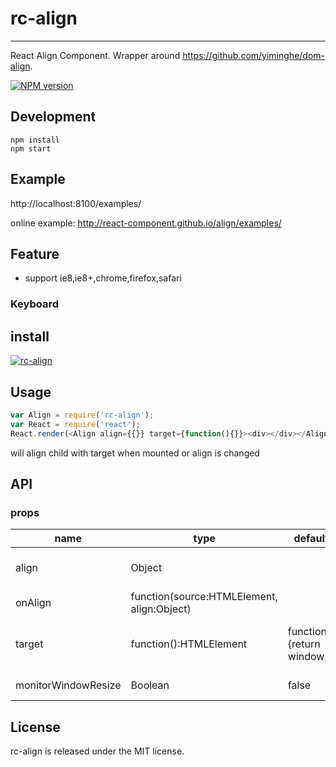 # rc-align
---

React Align Component. Wrapper around https://github.com/yiminghe/dom-align.

[![NPM version][npm-image]][npm-url]

[npm-image]: http://img.shields.io/npm/v/rc-align.svg?style=flat-square
[npm-url]: http://npmjs.org/package/rc-align
[travis-image]: https://img.shields.io/travis/react-component/align.svg?style=flat-square
[travis-url]: https://travis-ci.org/react-component/align
[coveralls-image]: https://img.shields.io/coveralls/react-component/align.svg?style=flat-square
[coveralls-url]: https://coveralls.io/r/react-component/align?branch=master
[gemnasium-image]: http://img.shields.io/gemnasium/react-component/align.svg?style=flat-square
[gemnasium-url]: https://gemnasium.com/react-component/align
[node-image]: https://img.shields.io/badge/node.js-%3E=_0.10-green.svg?style=flat-square
[node-url]: http://nodejs.org/download/
[download-image]: https://img.shields.io/npm/dm/rc-align.svg?style=flat-square
[download-url]: https://npmjs.org/package/rc-align


## Development

```
npm install
npm start
```

## Example

http://localhost:8100/examples/

online example: http://react-component.github.io/align/examples/


## Feature

* support ie8,ie8+,chrome,firefox,safari

### Keyboard



## install

[![rc-align](https://nodei.co/npm/rc-align.png)](https://npmjs.org/package/rc-align)

## Usage

```js
var Align = require('rc-align');
var React = require('react');
React.render(<Align align={{}} target={function(){}}><div></div></Align>, container);
```

will align child with target when mounted or align is changed

## API

### props

<table class="table table-bordered table-striped">
    <thead>
    <tr>
        <th style="width: 100px;">name</th>
        <th style="width: 50px;">type</th>
        <th style="width: 50px;">default</th>
        <th>description</th>
    </tr>
    </thead>
    <tbody>
        <tr>
          <td>align</td>
          <td>Object</td>
          <td></td>
          <td>same with alignConfig from https://github.com/yiminghe/dom-align</td>
        </tr>
        <tr>
          <td>onAlign</td>
          <td>function(source:HTMLElement, align:Object)</td>
          <td></td>
          <td>called when align</td>
        </tr>
        <tr>
          <td>target</td>
          <td>function():HTMLElement</td>
          <td>function(){return window;}</td>
          <td>a function which returned value is used for target from https://github.com/yiminghe/dom-align</td>
        </tr>
        <tr>
          <td>monitorWindowResize</td>
          <td>Boolean</td>
          <td>false</td>
          <td>whether realign when window is resized</td>
        </tr>
    </tbody>
</table>


## License

rc-align is released under the MIT license.
